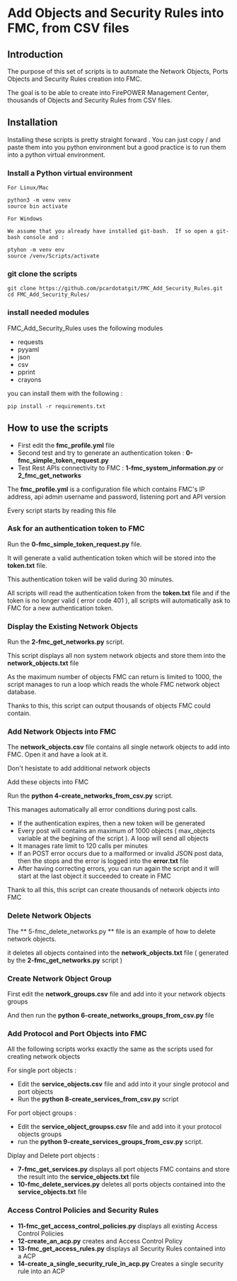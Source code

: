 # Add Objects and Security Rules into FMC, from CSV files

## Introduction

The purpose of this set of scripts is to automate the Network Objects, Ports Objects and Security Rules creation into FMC.

The goal is to be able to create into FirePOWER Management Center, thousands of Objects and Security Rules from CSV files.

## Installation

Installing these scripts is pretty straight forward . You can just copy / and paste them into you python environment but a good practice is to run them into a python virtual environment.

### Install a Python virtual environment

	For Linux/Mac 

	python3 -m venv venv
	source bin activate

	For Windows 
	
	We assume that you already have installed git-bash.  If so open a git-bash console and :

	ptyhon -m venv env 
	source /venv/Scripts/activate

### git clone the scripts

	git clone https://github.com/pcardotatgit/FMC_Add_Security_Rules.git
	cd FMC_Add_Security_Rules/
	
### install needed modules

FMC_Add_Security_Rules uses the following modules

- requests
- pyyaml
- json
- csv
- pprint
- crayons
	
you can install them with the following  :
	
	pip install -r requirements.txt

## How to use the scripts

- First edit the **fmc_profile.yml** file
- Second test and try to generate an authentication token : **0-fmc_simple_token_request.py**
- Test Rest APIs connectivity to FMC : **1-fmc_system_information.py**  or **2_fmc_get_networks**

The **fmc_profile.yml** is a configuration file which contains FMC's IP address, api admin username and password, listening port and API version

Every script starts by reading this file

### Ask for an authentication token to FMC ###

Run the **0-fmc_simple_token_request.py** file.  

It will generate a valid authentication token which will be stored into the **token.txt** file.

This authentication token will be valid during 30 minutes. 

All scripts will read the authentication token from the **token.txt** file and if the token is no longer valid ( error code 401 ), all scripts will automatically ask to FMC for a new authentication token.

### Display the Existing Network Objects ###

Run the **2-fmc_get_networks.py** script.

This script displays all non system network objects and store them into the **network_objects.txt** file

As the maximum number of objects FMC can return is limited to 1000, the script manages to run a loop which reads the whole FMC network object database.

Thanks to this, this script can output thousands of objects FMC could contain.

### Add Network Objects into FMC ###

The **network_objects.csv** file contains all single network objects to add into FMC. Open it and have a look at it.

Don't hesistate to add additional network objects

Add these objects into FMC 

Run the **python 4-create_networks_from_csv.py** script.

This manages automatically all error conditions during post calls.

- If the authentication expires, then a new token will be generated
- Every post will contains an maximum of 1000 objects ( max_objects variable at the begining of the script ). A loop will send all objects
- It manages rate limit to 120 calls per minutes
- If an POST error occurs due to a malformed or invalid JSON post data, then the stops and the error is logged into the **error.txt** file
- After having correcting errors, you can run again the script and it will start at the last object it succeeded to create in FMC

Thank to all this, this script can create thousands of network objects into FMC

### Delete Network Objects ###

The ** 5-fmc_delete_networks.py ** file is an example of how to delete network objects.

it deletes all objects contained into the **network_objects.txt** file ( generated by the **2-fmc_get_networks.py** script )

### Create Network Object Group ###

First edit the **network_groups.csv** file and add into it your network objects groups

And then run the **python 6-create_networks_groups_from_csv.py** file

### Add Protocol and Port Objects into FMC ###

All the following scripts works exactly the same as the scripts used for creating network objects

For single port objects :
- Edit the **service_objects.csv** file and add into it your single protocol and port objects
- Run the **python 8-create_services_from_csv.py** script

For port object groups :

- Edit the **service_object_groupss.csv** file and add into it your protocol objects groups
- run the **python 9-create_services_groups_from_csv.py** script.

Diplay and Delete port objects :

- **7-fmc_get_services.py** displays all port objects FMC contains and store the result into the **service_objects.txt** file
- **10-fmc_delete_services.py** deletes all ports objects contained into the **service_objects.txt** file

### Access Control Policies and Security Rules ###

- **11-fmc_get_access_control_policies.py** displays all existing Access Control Policies
- **12-create_an_acp.py** creates and Access Control Policy
- **13-fmc_get_access_rules.py** displays all Security Rules contained into a ACP
- **14-create_a_single_security_rule_in_acp.py** Creates a single security rule into an ACP
 